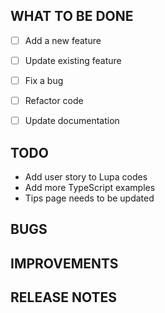 ## WHAT TO BE DONE

- [ ] Add a new feature
- [ ] Update existing feature
- [ ] Fix a bug
- [ ] Refactor code
- [ ] Update documentation




## TODO

- Add user story to Lupa codes
- Add more TypeScript examples
- Tips page needs to be updated

## BUGS


## IMPROVEMENTS

## RELEASE NOTES